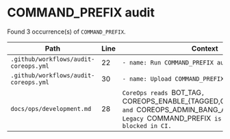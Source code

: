 # COMMAND_PREFIX audit

Found 3 occurrence(s) of `COMMAND_PREFIX`.

| Path | Line | Context |
| --- | --- | --- |
| `.github/workflows/audit-coreops.yml` | 22 | `- name: Run COMMAND_PREFIX audit` |
| `.github/workflows/audit-coreops.yml` | 30 | `- name: Upload COMMAND_PREFIX audit report` |
| `docs/ops/development.md` | 28 | `CoreOps reads `BOT_TAG`, `COREOPS_ENABLE_{TAGGED,GENERIC}_ALIASES`, and `COREOPS_ADMIN_BANG_ALLOWLIST`. Legacy `COMMAND_PREFIX` is unsupported and blocked in CI.` |
